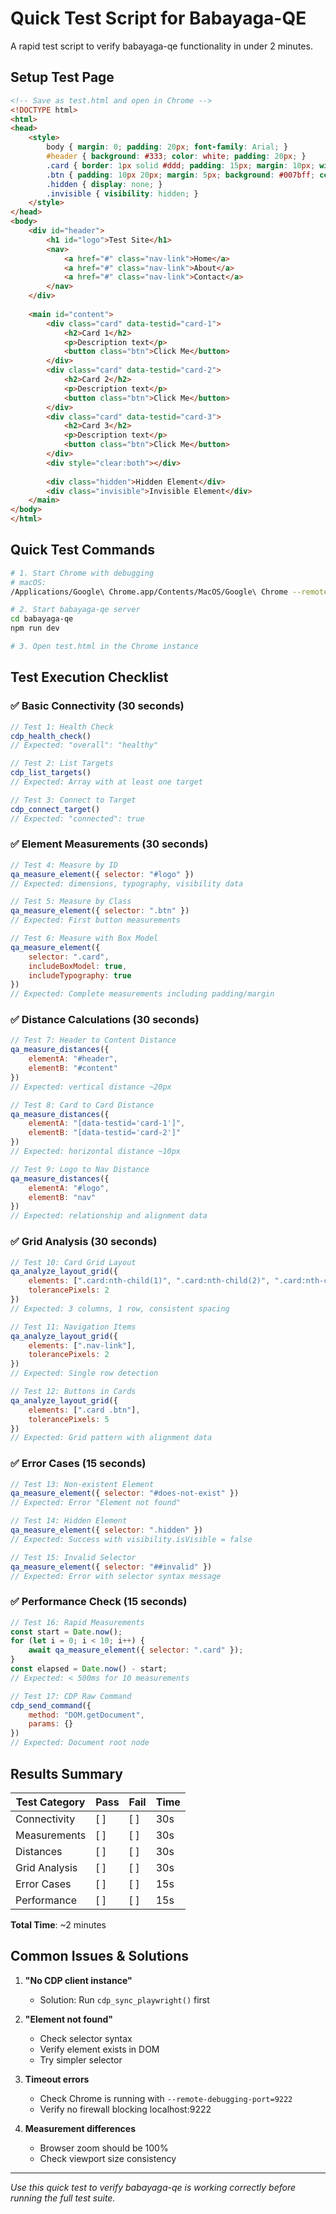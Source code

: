 # Quick Test Script for Babayaga-QE

A rapid test script to verify babayaga-qe functionality in under 2 minutes.

## Setup Test Page

```html
<!-- Save as test.html and open in Chrome -->
<!DOCTYPE html>
<html>
<head>
    <style>
        body { margin: 0; padding: 20px; font-family: Arial; }
        #header { background: #333; color: white; padding: 20px; }
        .card { border: 1px solid #ddd; padding: 15px; margin: 10px; width: 200px; float: left; }
        .btn { padding: 10px 20px; margin: 5px; background: #007bff; color: white; border: none; }
        .hidden { display: none; }
        .invisible { visibility: hidden; }
    </style>
</head>
<body>
    <div id="header">
        <h1 id="logo">Test Site</h1>
        <nav>
            <a href="#" class="nav-link">Home</a>
            <a href="#" class="nav-link">About</a>
            <a href="#" class="nav-link">Contact</a>
        </nav>
    </div>
    
    <main id="content">
        <div class="card" data-testid="card-1">
            <h2>Card 1</h2>
            <p>Description text</p>
            <button class="btn">Click Me</button>
        </div>
        <div class="card" data-testid="card-2">
            <h2>Card 2</h2>
            <p>Description text</p>
            <button class="btn">Click Me</button>
        </div>
        <div class="card" data-testid="card-3">
            <h2>Card 3</h2>
            <p>Description text</p>
            <button class="btn">Click Me</button>
        </div>
        <div style="clear:both"></div>
        
        <div class="hidden">Hidden Element</div>
        <div class="invisible">Invisible Element</div>
    </main>
</body>
</html>
```

## Quick Test Commands

```bash
# 1. Start Chrome with debugging
# macOS:
/Applications/Google\ Chrome.app/Contents/MacOS/Google\ Chrome --remote-debugging-port=9222

# 2. Start babayaga-qe server
cd babayaga-qe
npm run dev

# 3. Open test.html in the Chrome instance
```

## Test Execution Checklist

### ✅ Basic Connectivity (30 seconds)
```javascript
// Test 1: Health Check
cdp_health_check()
// Expected: "overall": "healthy"

// Test 2: List Targets
cdp_list_targets()
// Expected: Array with at least one target

// Test 3: Connect to Target
cdp_connect_target()
// Expected: "connected": true
```

### ✅ Element Measurements (30 seconds)
```javascript
// Test 4: Measure by ID
qa_measure_element({ selector: "#logo" })
// Expected: dimensions, typography, visibility data

// Test 5: Measure by Class
qa_measure_element({ selector: ".btn" })
// Expected: First button measurements

// Test 6: Measure with Box Model
qa_measure_element({ 
    selector: ".card",
    includeBoxModel: true,
    includeTypography: true
})
// Expected: Complete measurements including padding/margin
```

### ✅ Distance Calculations (30 seconds)
```javascript
// Test 7: Header to Content Distance
qa_measure_distances({
    elementA: "#header",
    elementB: "#content"
})
// Expected: vertical distance ~20px

// Test 8: Card to Card Distance
qa_measure_distances({
    elementA: "[data-testid='card-1']",
    elementB: "[data-testid='card-2']"
})
// Expected: horizontal distance ~10px

// Test 9: Logo to Nav Distance
qa_measure_distances({
    elementA: "#logo",
    elementB: "nav"
})
// Expected: relationship and alignment data
```

### ✅ Grid Analysis (30 seconds)
```javascript
// Test 10: Card Grid Layout
qa_analyze_layout_grid({
    elements: [".card:nth-child(1)", ".card:nth-child(2)", ".card:nth-child(3)"],
    tolerancePixels: 2
})
// Expected: 3 columns, 1 row, consistent spacing

// Test 11: Navigation Items
qa_analyze_layout_grid({
    elements: [".nav-link"],
    tolerancePixels: 2
})
// Expected: Single row detection

// Test 12: Buttons in Cards
qa_analyze_layout_grid({
    elements: [".card .btn"],
    tolerancePixels: 5
})
// Expected: Grid pattern with alignment data
```

### ✅ Error Cases (15 seconds)
```javascript
// Test 13: Non-existent Element
qa_measure_element({ selector: "#does-not-exist" })
// Expected: Error "Element not found"

// Test 14: Hidden Element
qa_measure_element({ selector: ".hidden" })
// Expected: Success with visibility.isVisible = false

// Test 15: Invalid Selector
qa_measure_element({ selector: "##invalid" })
// Expected: Error with selector syntax message
```

### ✅ Performance Check (15 seconds)
```javascript
// Test 16: Rapid Measurements
const start = Date.now();
for (let i = 0; i < 10; i++) {
    await qa_measure_element({ selector: ".card" });
}
const elapsed = Date.now() - start;
// Expected: < 500ms for 10 measurements

// Test 17: CDP Raw Command
cdp_send_command({
    method: "DOM.getDocument",
    params: {}
})
// Expected: Document root node
```

## Results Summary

| Test Category | Pass | Fail | Time |
|--------------|------|------|------|
| Connectivity | [ ] | [ ] | 30s |
| Measurements | [ ] | [ ] | 30s |
| Distances    | [ ] | [ ] | 30s |
| Grid Analysis| [ ] | [ ] | 30s |
| Error Cases  | [ ] | [ ] | 15s |
| Performance  | [ ] | [ ] | 15s |

**Total Time**: ~2 minutes

## Common Issues & Solutions

1. **"No CDP client instance"**
   - Solution: Run `cdp_sync_playwright()` first

2. **"Element not found"**
   - Check selector syntax
   - Verify element exists in DOM
   - Try simpler selector

3. **Timeout errors**
   - Check Chrome is running with `--remote-debugging-port=9222`
   - Verify no firewall blocking localhost:9222

4. **Measurement differences**
   - Browser zoom should be 100%
   - Check viewport size consistency

---
*Use this quick test to verify babayaga-qe is working correctly before running the full test suite.*